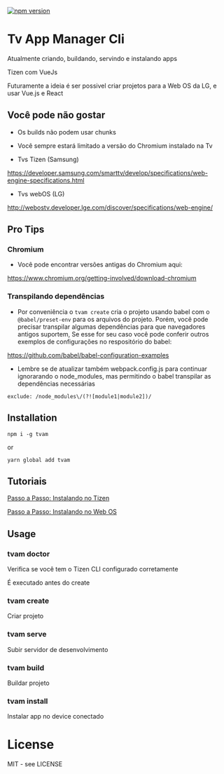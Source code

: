 
[![npm version](https://badge.fury.io/js/tvam.svg)](https://badge.fury.io/js/tvam)

# Tv App Manager Cli

Atualmente criando, buildando, servindo e instalando apps 

Tizen com VueJs

Futuramente a ideia é ser possivel criar projetos para a Web OS da LG, e usar Vue.js e React

## Você pode não gostar

- Os builds não podem usar chunks

- Você sempre estará limitado a versão do Chromium instalado na Tv

- Tvs Tizen (Samsung)

https://developer.samsung.com/smarttv/develop/specifications/web-engine-specifications.html

- Tvs webOS (LG)

http://webostv.developer.lge.com/discover/specifications/web-engine/

## Pro Tips

### Chromium
- Você pode encontrar versões antigas do Chromium aqui:

https://www.chromium.org/getting-involved/download-chromium

### Transpilando dependências

- Por conveniência o `tvam create` cria o projeto usando babel com o `@babel/preset-env` para os arquivos do projeto. Porém, você pode precisar transpilar algumas dependências para que navegadores antigos suportem, Se esse for seu caso você pode conferir outros exemplos de configurações no respositório do babel:

https://github.com/babel/babel-configuration-examples

- Lembre se de atualizar também webpack.config.js para continuar ignorarando o node_modules, mas permitindo o babel transpilar as dependências necessárias

`exclude: /node_modules\/(?![module1|module2])/`

## Installation

`npm i -g tvam`

or

`yarn global add tvam`

## Tutoriais

[Passo a Passo: Instalando no Tizen](https://github.com/LucasFebatis/tvam/blob/master/docs/tutorial%20install%20on%20tizen.md)

[Passo a Passo: Instalando no Web OS](https://github.com/LucasFebatis/tvam/blob/master/docs/tutorial%20install%20on%20web%20os.md)

## Usage

### tvam doctor

Verifica se você tem o Tizen CLI configurado corretamente

É executado antes do create

### tvam create

Criar projeto

### tvam serve

Subir servidor de desenvolvimento

### tvam build

Buildar projeto

### tvam install

Instalar app no device conectado

# License

MIT - see LICENSE

